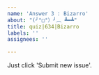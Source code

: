 ```yaml
---
name: 'Answer 3 : Bizarro'
about: "(╯°□°）╯︵ ┻━┻"
title: quiz|634|Bizarro
labels: ''
assignees: ''

---
```


Just click 'Submit new issue'.
